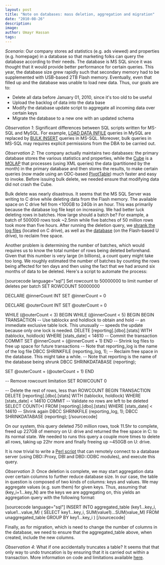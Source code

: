 ```yaml
---
layout: post
title: "Note on databases: mass deletion, aggregation and migration"
date: "2010-08-26"
description:
image: 
author: Umayr Hassan
tags:
---
```


_Scenario_: Our company stores ad statistics (e.g. ads viewed) and properties (e.g. homepage) in a database so that marketing folks can query the database according to their needs. The database is MS SQL since it was thought that it would provide better performance for certain queries. This year, the database size grew rapidly such that secondary memory had to be supplemented with USB-based 2TB Flash memory. Eventually, even that filled up and the database was unable to load new data. Thus, our goals are to:

- Delete all data before January 01, 2010, since it's too old to be useful
- Upload the backlog of data into the data base
- Modify the database update script to aggregate all incoming data over certain keys
- Migrate the database to a new one with an updated schema

_Observation 1_: Significant differences between SQL scripts written for MS-SQL and MySQL. For example, [LOAD DATA INFILE](http://dev.mysql.com/doc/refman/5.0/en/load-data.html) queries in MySQL are replaced by [BULK INSERT](http://msdn.microsoft.com/en-us/library/ms188365.aspx) queries in MS-SQL. Moreover, bulk queries in MS-SQL may requires explicit permissions from the DBA to be carried out.

_Observation 2_: The company actually maintains two databases: the primary database stores the various statistics and properties, while the [Cube](http://www.microsoft.com/sqlserver/2008/en/us/Analysis-Services.aspx) is a [MOLAP](http://en.wikipedia.org/wiki/MOLAP) that processes (using XML queries) the data (partitioned by the month) in the primary database and then stores the results, to make certain queries (now made using an ODC-based [PivotTable](http://msdn.microsoft.com/en-us/library/ms178798.aspx)) much faster and easy to invoke. Before issuing bulk delete, we needed ensure that modifying data did not crash the Cube.

Bulk delete was nearly disastrous. It seems that the MS SQL Server was writing to C drive while deleting data from the Flash memory. The available space on C drive fell from <100GB to 24Gb in an hour. This was primarily because the database log file kept on increasing. We had better luck deleting rows in batches. How large should a batch be? For example, a batch of 500000 rows took ~2.5min while five batches of 50 million rows took more than five hours. After running the deletion query, we [shrank the log files](http://technet.microsoft.com/en-us/library/ms190757.aspx) (located on C drive), as well as the [database](http://technet.microsoft.com/en-us/library/ms189035.aspx) (on the Flash-based U drive), to reclaim free space.

Another problem is determining the number of batches, which would requires us to know the total number of rows being deleted beforehand. Given that this number is very large (in billions), a count query might take too long. We roughly estimated the number of batches by counting the rows being affected for ten days and then using the fact that we had around six months of data to be deleted. Here's a script to automate the process:

\[sourcecode language="sql"\] Set rowcount to 50000000 to limit number of deletes per batch SET ROWCOUNT 50000000

DECLARE @innerCount INT SET @innerCount = 0

DECLARE @outerCount INT SET @outerCount = 0

WHILE (@outerCount < 3) BEGIN WHILE (@innerCount < 5) BEGIN BEGIN TRANSACTION -- Use tablockx and holdlock to obtain and hold -- an immediate exclusive table lock. This unusually -- speeds the update because only one lock is needed. DELETE \[reporting\].\[dbo\].\[stats\] WITH (tablockx, holdlock) WHERE \[stats\_date\] < 14610 -- Commit the transaction COMMIT SET @innerCount = (@innerCount + 1) END -- Shrink log files to free up space for future transactions -- Note that reporting\_log is the name of the log file DBCC SHRINKFILE (reporting\_log, 1); -- Reclaim free space in the database. This might take a while. -- Note that reporting is the name of the database being shrunk DBCC SHRINKDATABASE (reporting);

SET @outerCount = (@outerCount + 1) END

\-- Remove rowcount limitation SET ROWCOUNT 0

\-- Delete the rest of rows, less than ROWCOUNT BEGIN TRANSACTION DELETE \[reporting\].\[dbo\].\[stats\] WITH (tablockx, holdlock) WHERE \[stats\_date\] < 14610 COMMIT -- Validate no rows are left to be deleted SELECT COUNT(\*) FROM \[reporting\].\[dbo\].\[stats\] WHERE \[stats\_date\] < 14610 -- Shrink again DBCC SHRINKFILE (reporting\_log, 1); DBCC SHRINKDATABASE (reporting); \[/sourcecode\]

On our system, this query deleted 750 million rows, took 11.5hr to complete, freed up 227GB of memory on U: drive and returned the free space in C: to its normal state. We needed to runs this query a couple more times to delete all rows, taking up 22hr more and finally freeing up ~450GB on U: drive.

It is now trivial to write a [Perl script](http://baishui.info/orelly/linux/dbi/ch08_02.htm) that can remotely connect to a database server (using DBD::Proxy, DBI and DBD::ODBC modules), and execute this query.

_Observation 3_: Once deletion is complete, we may start aggregation data over certain columns to further reduce database size. In our case, the table in question is composed of two kinds of columns: keys and values. We may aggregate values (e.g. sum them) for given keys. Thus, assuming that (key\_i+1...key\_N) are the keys we are aggregating on, this yields an aggregation query with the following format:

\[sourcecode language="sql"\] INSERT INTO aggregated\_table (key1...key\_i, value1...value\_M) ( SELECT key1...key\_i, SUM(value1)...SUM(value\_M) FROM unaggregated\_table GROUP BY key1...key\_i ) \[/sourcecode\]

Finally, as for migration, which is need to change the number of columns in the database, we need to ensure that the aggregated\_table above, when created, include the new columns.

_Observation 4_: What if one accidentally truncates a table? It seems that that only way to undo truncation is by ensuring that it is carried out within a transaction. More information on code and limitations available [here](http://blog.sqlauthority.com/2010/03/04/sql-server-rollback-truncate-command-in-transaction/).
